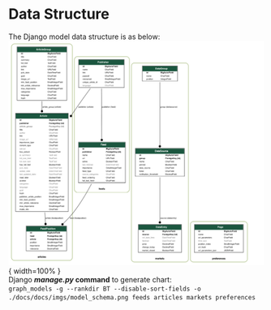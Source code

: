 # Data Structure

The Django model data structure is as below:
![Django Model Data Structure](imgs/model_schema.png){ width=100% }<br>
Django **_manage.py_ command** to generate chart:  
`graph_models -g --rankdir BT --disable-sort-fields -o ./docs/docs/imgs/model_schema.png feeds articles markets preferences`
